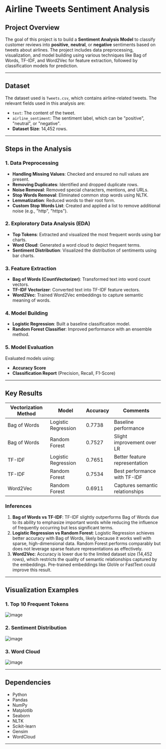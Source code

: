# Airline Tweets Sentiment Analysis

## Project Overview

The goal of this project is to build a **Sentiment Analysis Model** to classify customer reviews into **positive**, **neutral**, or **negative** sentiments based on tweets about airlines. The project includes data preprocessing, visualization, and model building using various techniques like Bag of Words, TF-IDF, and Word2Vec for feature extraction, followed by classification models for prediction.

---

## Dataset

The dataset used is `Tweets.csv`, which contains airline-related tweets. The relevant fields used in this analysis are:
- `text`: The content of the tweet.
- `airline_sentiment`: The sentiment label, which can be "positive", "neutral", or "negative".
- **Dataset Size**: 14,452 rows.

---

## Steps in the Analysis

### 1. Data Preprocessing
- **Handling Missing Values**: Checked and ensured no null values are present.
- **Removing Duplicates**: Identified and dropped duplicate rows.
- **Noise Removal**: Removed special characters, mentions, and URLs.
- **Stop Words Removal**: Eliminated common stop words using NLTK.
- **Lemmatization**: Reduced words to their root form.
- **Custom Stop Words List**: Created and applied a list to remove additional noise (e.g., "http", "https").

### 2. Exploratory Data Analysis (EDA)
- **Top Tokens**: Extracted and visualized the most frequent words using bar charts.
- **Word Cloud**: Generated a word cloud to depict frequent terms.
- **Sentiment Distribution**: Visualized the distribution of sentiments using bar charts.

### 3. Feature Extraction
- **Bag of Words (CountVectorizer)**: Transformed text into word count vectors.
- **TF-IDF Vectorizer**: Converted text into TF-IDF feature vectors.
- **Word2Vec**: Trained Word2Vec embeddings to capture semantic meaning of words.

### 4. Model Building
- **Logistic Regression**: Built a baseline classification model.
- **Random Forest Classifier**: Improved performance with an ensemble method.

### 5. Model Evaluation
Evaluated models using:
- **Accuracy Score**
- **Classification Report** (Precision, Recall, F1-Score)

---

## Key Results

| Vectorization Method | Model                 | Accuracy | Comments                        |
|----------------------|----------------------|----------|---------------------------------|
| Bag of Words         | Logistic Regression  | 0.7738   | Baseline performance            |
| Bag of Words         | Random Forest        | 0.7527   | Slight improvement over LR      |
| TF-IDF               | Logistic Regression  | 0.7651   | Better feature representation   |
| TF-IDF               | Random Forest        | 0.7534   | Best performance with TF-IDF    |
| Word2Vec             | Random Forest        | 0.6911   | Captures semantic relationships |

### Inferences

1. **Bag of Words vs TF-IDF**: TF-IDF slightly outperforms Bag of Words due to its ability to emphasize important words while reducing the influence of frequently occurring but less significant terms.
2. **Logistic Regression vs Random Forest**: Logistic Regression achieves better accuracy with Bag of Words, likely because it works well with sparse, high-dimensional data. Random Forest performs comparably but does not leverage sparse feature representations as effectively.
3. **Word2Vec**: Accuracy is lower due to the limited dataset size (14,452 rows), which restricts the quality of semantic relationships captured by the embeddings. Pre-trained embeddings like GloVe or FastText could improve this result.

---

## Visualization Examples

### 1. Top 10 Frequent Tokens
![image](https://github.com/user-attachments/assets/e5b39831-393e-4a95-983f-396a966aa9d1)

### 2. Sentiment Distribution
![image](https://github.com/user-attachments/assets/f2aaa974-1524-455e-ac36-b0aeb47e5f22)

### 3. Word Cloud
![image](https://github.com/user-attachments/assets/8521cccf-266e-47db-b185-1acdd642633e)

---

## Dependencies

- Python
- Pandas
- NumPy
- Matplotlib
- Seaborn
- NLTK
- Scikit-learn
- Gensim
- WordCloud

---

